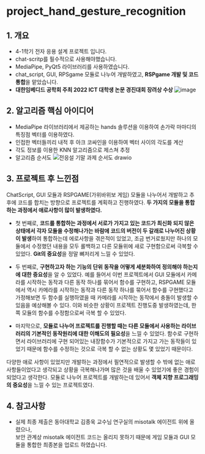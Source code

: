 # project_hand_gesture_recognition
 ## 1. 개요
- 4-1학기 전자 응용 설계 프로젝트 입니다.
- chat-scritp를 필수적으로 사용해야했습니다.
- MediaPipe, PyQt5 라이브러리를 사용하였습니다.
- chat_script, GUI, RPSgame 모듈로 나누어 개발하였고, **RSPgame 개발 및 코드 통합**을 맡았습니다.
- **대한임베디드 공학회 주최 2022 ICT 대학생 논문 경진대회 장려상 수상**
![image](https://user-images.githubusercontent.com/81195316/173036677-fc3d0451-9a51-4ba6-bf22-96d8f51874d8.png)




 ## 2. 알고리즘 핵심 아이디어
- MediaPipe 라이브러리에서 제공하는 hands 솔루션을 이용하여 손가락 마마디의 특징점 벡터를 이용하였다.
- 인접한 벡터들끼리 내적 후 아크 코싸인을 이용하여 벡터 사이의 각도를 계산
- 각도 정보를 이용한 KNN 알고리즘으로 제스쳐 추정
- 알고리즘 순서도
![전응설 기말 과제 순서도 drawio](https://user-images.githubusercontent.com/81195316/173036561-ee90ac2d-72e1-48f2-a77e-1376028bffcf.png)

## 3. 프로젝트 후 느낀점
ChatScript, GUI 모듈과 RSPGAME(가위바위보 게임) 모듈을 나누어서 개발하고 추후에 코드를 합치는 방향으로 프로젝트를 계획하고 진행하였다. **두 가지의 모듈을 통합하는 과정에서 애로사항이 많이 발생하였다.**

- 첫 번째로, **코드를 통합하는 과정에서 서로가 가지고 있는 코드가 최신화 되지 않은 상태에서 각자 모듈을 수정해나가는 바람에 코드의 버전이 두 갈래로 나누어진 상황이 발생**하여 통합하는데 에로사항을 겪은적이 있었고, 조금 번거로웠지만 하나의 모듈에서 수정했던 내용을 모두 롤백하고 다른 모듈위에 새로 구현함으로써 극복할 수 있었다. **Git의 중요성**을 정말 뼈저리게 느낄 수 있었다.

- 두 번째로, **구현하고자 하는 기능의 단위 동작을 어떻게 세분화하여 정의해야 하는지에 대한 중요성**을 알 수 있었다. 예를 들어서 이번 프로젝트에서 GUI 모듈에서 카메라를 시작하는 동작과 다른 동작 하나를 묶어서 함수를 구현하고, RSPGAME 모듈에서 역시 카메라를 시작하는 동작과 다른 동작 하나를 묶어서 함수를 구현했다고 가정해보면 두 함수를 실행하였을 때 카메라를 시작하는 동작에서 충돌이 발생할 수 있음을 예상해볼 수 있다. 이와 비슷한 상황이 프로젝트 진행도중 발생하였는데, 한 쪽 모듈의 함수를 수정함으로써 극복 할 수 있었다.

- 마지막으로, **모듈로 나누어 프로젝트를 진행할 때는 다른 모듈에서 사용하는 라이브러리의 기본적인 동작원리에 대한 이해도의 필요성**을 느낄 수 있었다. 함수로 구현하면서 라이브러리에 구현 되어있는 내장함수가 기본적으로 가지고 가는 동작들이 있었기 때문에 함수를 수정하는 것으로 극복 할 수 없는 상황도 몇 있었기 때문이다.

다양한 애로 사항이 있었지만 개발하는 과정에서 필연적으로 발생할 수 밖에 없는 애로 사항들이었다고 생각되고 상황을 극복해나가며 많은 것을 배울 수 있었기에 좋은 경험이 되었다고 생각한다. 모듈로 나누어 프로젝트를 개발하는데 있어서 **객체 지향 프로그래밍의 중요성**을 느낄 수 있는 프로젝트였다.

## 4. 참고사항
- 실제 최종 제출은 동아대학교 김종욱 교수님 연구실의 misotalk 에이전트 위에 올렸으나,<br>
 보안 관계상 misotalk 에이전트 코드는 올리지 못하기 때문에 게임 모듈과 GUI 모듈을 통합한 최종본을 업로드 하였습니다.

